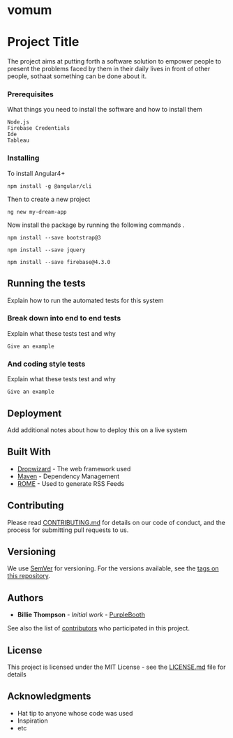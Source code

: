 # vomum
# Project Title

The project aims at putting forth a software solution to empower people to present the problems faced by them in their daily lives in front of other people, sothaat something can be done about it.

### Prerequisites

What things you need to install the software and how to install them

```
Node.js
Firebase Credentials
Ide 
Tableau
```

### Installing

To install Angular4+

```
npm install -g @angular/cli
```
Then to create a new project

```
ng new my-dream-app

```
Now install the package by running the following commands
.
```
npm install --save bootstrap@3

npm install --save jquery

npm install --save firebase@4.3.0

```

## Running the tests

Explain how to run the automated tests for this system

### Break down into end to end tests

Explain what these tests test and why

```
Give an example
```

### And coding style tests

Explain what these tests test and why

```
Give an example
```

## Deployment

Add additional notes about how to deploy this on a live system

## Built With

* [Dropwizard](http://www.dropwizard.io/1.0.2/docs/) - The web framework used
* [Maven](https://maven.apache.org/) - Dependency Management
* [ROME](https://rometools.github.io/rome/) - Used to generate RSS Feeds

## Contributing

Please read [CONTRIBUTING.md](https://gist.github.com/PurpleBooth/b24679402957c63ec426) for details on our code of conduct, and the process for submitting pull requests to us.

## Versioning

We use [SemVer](http://semver.org/) for versioning. For the versions available, see the [tags on this repository](https://github.com/your/project/tags). 

## Authors

* **Billie Thompson** - *Initial work* - [PurpleBooth](https://github.com/PurpleBooth)

See also the list of [contributors](https://github.com/your/project/contributors) who participated in this project.

## License

This project is licensed under the MIT License - see the [LICENSE.md](LICENSE.md) file for details

## Acknowledgments

* Hat tip to anyone whose code was used
* Inspiration
* etc
